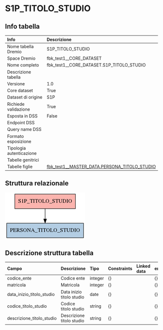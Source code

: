 # S1P_TITOLO_STUDIO

## Info tabella

| Info                     | Descrizione                                                                                                             |
|:-------------------------|:------------------------------------------------------------------------------------------------------------------------|
| Nome tabella Dremio      | S1P_TITOLO_STUDIO                                                                                                       |
| Space Dremio             | fbk_test1__CORE_DATASET                                                                                                 |
| Nome completo            | fbk_test1__CORE_DATASET.S1P_TITOLO_STUDIO                                                                               |
| Descrizione tabella      |                                                                                                                         |
| Versione                 | 1.0                                                                                                                     |
| Core dataset             | True                                                                                                                    |
| Dataset di origine       | S1P                                                                                                                     |
| Richiede validazione     | True                                                                                                                    |
| Esposta in DSS           | False                                                                                                                   |
| Endpoint DSS             |                                                                                                                         |
| Query name DSS           |                                                                                                                         |
| Formato esposizione      |                                                                                                                         |
| Tipologia autenticazione |                                                                                                                         |
| Tabelle genitrici        |                                                                                                                         |
| Tabelle figlie           | [fbk_test1__MASTER_DATA.PERSONA_TITOLO_STUDIO](/Documentation/fbk_test1__MASTER_DATA/PERSONA_TITOLO_STUDIO/markdown.md) |

## Struttura relazionale

![S1P_TITOLO_STUDIO](./graph_png.png)

## Descrizione struttura tabella

| Campo                     | Descrizione               | Tipo    | Constraints   | Linked data   | errors   |
|:--------------------------|:--------------------------|:--------|:--------------|:--------------|:---------|
| codice_ente               | Codice ente               | integer | {}            |               | {}       |
| matricola                 | Matricola                 | integer | {}            |               | {}       |
| data_inizio_titolo_studio | Data inizio titolo studio | date    | {}            |               | {}       |
| codice_titolo_studio      | Codice titolo studio      | string  | {}            |               | {}       |
| descrizione_titolo_studio | Descrizione titolo studio | string  | {}            |               | {}       |
